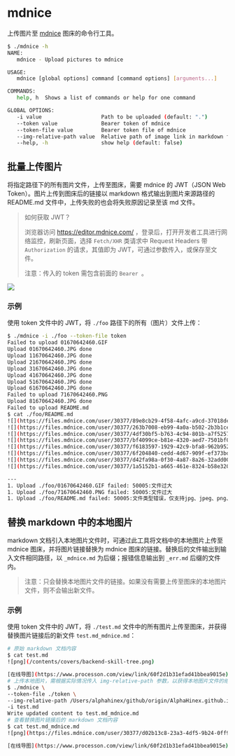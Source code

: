 mdnice
======

上传图片至 [mdnice](https://editor.mdnice.com/) 图床的命令行工具。

```bash
$ ./mdnice -h
NAME:
   mdnice - Upload pictures to mdnice

USAGE:
   mdnice [global options] command [command options] [arguments...]

COMMANDS:
   help, h  Shows a list of commands or help for one command

GLOBAL OPTIONS:
   -i value                   Path to be uploaded (default: ".")
   --token value              Bearer token of mdnice
   --token-file value         Bearer token file of mdnice
   --img-relative-path value  Relative path of image link in markdown file
   --help, -h                 show help (default: false)
```

批量上传图片
----------

将指定路径下的所有图片文件，上传至图床，需要 mdnice 的 JWT（JSON Web Token）。图片上传到图床后的链接以 markdown 格式输出到图片来源路径的 README.md 文件中，上传失败的也会将失败原因记录至该 md 文件。

> 如何获取 JWT？
> 
> 浏览器访问 https://editor.mdnice.com/ ，登录后，打开开发者工具进行网络监控，刷新页面，选择 `Fetch/XHR` 类请求中 Request Headers 带 `Authorization` 的请求，其值即为 JWT，可通过参数传入，或保存至文件。
> 
> 注意：传入的 token 需包含前面的 `Bearer `。

![](https://files.mdnice.com/user/30377/6755803f-41cd-48d6-9076-f0c93ec4b0c3.jpg)

### 示例

使用 token 文件中的 JWT，将 `./foo` 路径下的所有（图片）文件上传：

```bash
$ ./mdnice -i ./foo --token-file token
Failed to upload 01670642460.GIF
Upload 01670642460.JPG done
Upload 11670642460.JPG done
Upload 21670642460.JPG done
Upload 31670642460.JPG done
Upload 41670642460.JPG done
Upload 51670642460.JPG done
Upload 61670642460.JPG done
Failed to upload 71670642460.PNG
Upload 81670642460.JPG done
Failed to upload README.md
$ cat ./foo/README.md
![](https://files.mdnice.com/user/30377/89e8cb29-4f58-4afc-a9cd-37018de437e3.JPG)
![](https://files.mdnice.com/user/30377/263b7008-eb99-4a0a-b502-2b3b1ceb6e3c.JPG)
![](https://files.mdnice.com/user/30377/4df30bf5-b763-4c94-801b-a7f52573e5c1.JPG)
![](https://files.mdnice.com/user/30377/bf4099ce-b81e-4320-aed7-7501bf06a22f.JPG)
![](https://files.mdnice.com/user/30377/f6183597-1929-42c9-bfa8-962b9521b0c7.JPG)
![](https://files.mdnice.com/user/30377/6f204840-cedd-4d67-909f-ef373bdf5443.JPG)
![](https://files.mdnice.com/user/30377/d42fa98a-0f30-4a87-8a26-32add001aa8d.JPG)
![](https://files.mdnice.com/user/30377/1a5152b1-a665-461e-8324-b58e3209a13a.JPG)

---
1. Upload ./foo/01670642460.GIF failed: 50005:文件过大
1. Upload ./foo/71670642460.PNG failed: 50005:文件过大
1. Upload ./foo/README.md failed: 50005:文件类型错误，仅支持jpg、jpeg、png、gif、svg类型
```

替换 markdown 中的本地图片
-----------------------

markdown 文档引入本地图片文件时，可通过此工具将文档中的本地图片上传至 mdnice 图床，并将图片链接替换为 mdnice 图床的链接。替换后的文件输出到输入文件相同路径，以 `_mdnice.md` 为后缀；报错信息输出到 `_err.md` 后缀的文件内。

> 注意：只会替换本地图片文件的链接。如果没有需要上传至图床的本地图片文件，则不会输出新文件。

### 示例

使用 token 文件中的 JWT，将 `./test.md` 文件中的所有图片上传至图床，并获得替换图片链接后的新文件 `test.md_mdnice.md`：

```bash
# 原始 markdown 文档内容
$ cat test.md
![png](/contents/covers/backend-skill-tree.png)

[在线导图](https://www.processon.com/view/link/60f2d1b31efad41bbea9015e)
# 上传本地图片，需根据实际情况传入 img-relative-path 参数，以获得本地图片文件的绝对路径
$ ./mdnice \
--token-file ./token \
--img-relative-path /Users/alphahinex/github/origin/AlphaHinex.github.io/source \
-i test.md
Write updated content to test.md_mdnice.md
# 查看替换图片链接后的 markdown 文档内容
$ cat test.md_mdnice.md
![png](https://files.mdnice.com/user/30377/d02b13c8-23a3-4df5-9b24-0ff9b2cac52f.png)

[在线导图](https://www.processon.com/view/link/60f2d1b31efad41bbea9015e)
```
